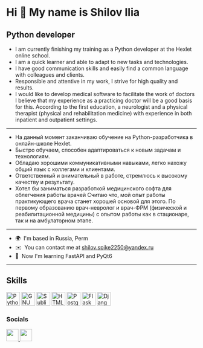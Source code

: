 Hi 👋 My name is Shilov Ilia
============================
Python developer
----------------
- I am currently finishing my training as a Python developer at the Hexlet online school.
- I am a quick learner and able to adapt to new tasks and technologies.
- I have good communication skills and easily find a common language with colleagues and clients.
- Responsible and attentive in my work, I strive for high quality and results.
- I would like to develop medical software to facilitate the work of doctors
  I believe that my experience as a practicing doctor will be a good basis for this.
  According to the first education, a neurologist and a physical therapist (physical and rehabilitation medicine)
  with experience in both inpatient and outpatient settings.
----------------
- На данный момент заканчиваю обучение на Python-разработчика в онлайн-школе Hexlet.
- Быстро обучаем, способен адаптироваться к новым задачам и технологиям.
- Обладаю хорошими коммуникативными навыками, легко нахожу общий язык с коллегами и клиентами.
- Ответственный и внимательный в работе, стремлюсь к высокому качеству и результату.
- Хотел бы заниматься разработкой медицинского софта для облегчения работы врачей
  Считаю что, мой опыт работы практикующего врача станет хорошей основой для этого.
  По первому образованию врач-невролог и врач-ФРМ (физической и реабилитационной медицины)
  с опытом работы как в стационаре, так и на амбулаторном этапе.
----------------
*   🌍  I'm based in Russia, Perm
*   ✉️  You can contact me at [shilov.spike2250@yandex.ru](mailto:shilov.spike2250@yandex.ru)
*   🧠  Now I'm learning FastAPI and PyQt6
----------------
## Skills 
<p align="left">
  <a href="https://www.python.org/" target="_blank" rel="noreferrer"><img src="https://raw.githubusercontent.com/danielcranney/readme-generator/main/public/icons/skills/python-colored.svg" width="36" height="36" alt="Python" /></a>
  <a href="https://www.gnu.org/software/bash/" target="_blank" rel="noreferrer"><img src="https://raw.githubusercontent.com/danielcranney/readme-generator/main/public/icons/skills/gnubash.svg" width="36" height="36" alt="GNU Bash" /></a>
  <a href="https://www.sublimetext.com/index2" target="_blank" rel="noreferrer"><img src="https://raw.githubusercontent.com/danielcranney/readme-generator/main/public/icons/skills/sublimetext.svg" width="36" height="36" alt="Sublime Text" /></a>
  <a href="https://developer.mozilla.org/en-US/docs/Glossary/HTML5" target="_blank" rel="noreferrer"><img src="https://raw.githubusercontent.com/danielcranney/readme-generator/main/public/icons/skills/html5-colored.svg" width="36" height="36" alt="HTML5" /></a>
  <a href="https://www.postgresql.org/" target="_blank" rel="noreferrer"><img src="https://raw.githubusercontent.com/danielcranney/readme-generator/main/public/icons/skills/postgresql-colored.svg" width="36" height="36" alt="PostgreSQL" /></a>
  <a href="https://flask.palletsprojects.com/en/2.0.x/" target="_blank" rel="noreferrer"><img src="https://raw.githubusercontent.com/danielcranney/readme-generator/main/public/icons/skills/flask-colored.svg" width="36" height="36" alt="Flask" /></a>
  <a href="https://www.djangoproject.com/" target="_blank" rel="noreferrer"><img src="https://raw.githubusercontent.com/danielcranney/readme-generator/main/public/icons/skills/django-colored.svg" width="36" height="36" alt="Django" /></a>
</p>
                    
### Socials
<p align="left">
<a href="https://discord.com/users/shilov_ilia" target="_blank" rel="noreferrer">
  <picture>
    <source media="(prefers-color-scheme: dark)" srcset="https://raw.githubusercontent.com/danielcranney/readme-generator/main/public/icons/socials/discord-dark.svg" />
    <source media="(prefers-color-scheme: light)" srcset="https://raw.githubusercontent.com/danielcranney/readme-generator/main/public/icons/socials/discord.svg" />
    <img src="https://raw.githubusercontent.com/danielcranney/readme-generator/main/public/icons/socials/discord.svg" width="32" height="32" />
  </picture>
</a>
<a href="https://www.github.com/Spike2250" target="_blank" rel="noreferrer">
  <picture>
    <source media="(prefers-color-scheme: dark)" srcset="https://raw.githubusercontent.com/danielcranney/readme-generator/main/public/icons/socials/github-dark.svg" />
    <source media="(prefers-color-scheme: light)" srcset="https://raw.githubusercontent.com/danielcranney/readme-generator/main/public/icons/socials/github.svg" />
    <img src="https://raw.githubusercontent.com/danielcranney/readme-generator/main/public/icons/socials/github.svg" width="32" height="32" />
  </picture>
</a></p>
